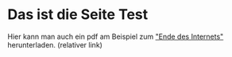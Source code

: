 Das ist die Seite Test
====

Hier kann man auch ein pdf am Beispiel zum ["Ende des Internets"](test.pdf) herunterladen. (relativer link)
